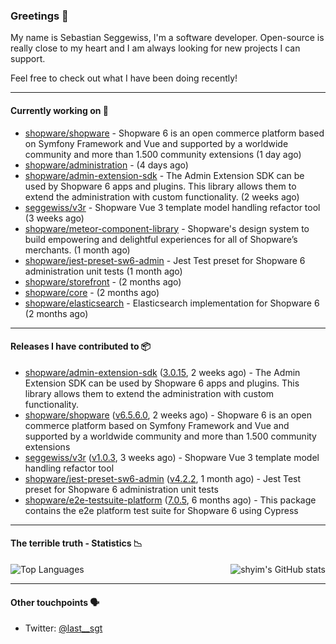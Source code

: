 ### Greetings 👋

My name is Sebastian Seggewiss, I'm a software developer.
Open-source is really close to my heart and I am always looking for new projects I can support.

Feel free to check out what I have been doing recently!

---

#### Currently working on 💪

- [shopware/shopware](https://github.com/shopware/shopware) - Shopware 6 is an open commerce platform based on Symfony Framework and Vue and supported by a worldwide community and more than 1.500 community extensions (1 day ago)
- [shopware/administration](https://github.com/shopware/administration) -  (4 days ago)
- [shopware/admin-extension-sdk](https://github.com/shopware/admin-extension-sdk) - The Admin Extension SDK can be used by Shopware 6 apps and plugins. This library allows them to extend the administration with custom functionality. (2 weeks ago)
- [seggewiss/v3r](https://github.com/seggewiss/v3r) - Shopware Vue 3 template model handling refactor tool (3 weeks ago)
- [shopware/meteor-component-library](https://github.com/shopware/meteor-component-library) - Shopware&#39;s design system to build empowering and delightful experiences for all of Shopware’s merchants. (1 month ago)
- [shopware/jest-preset-sw6-admin](https://github.com/shopware/jest-preset-sw6-admin) - Jest Test preset for Shopware 6 administration unit tests (1 month ago)
- [shopware/storefront](https://github.com/shopware/storefront) -  (2 months ago)
- [shopware/core](https://github.com/shopware/core) -  (2 months ago)
- [shopware/elasticsearch](https://github.com/shopware/elasticsearch) - Elasticsearch implementation for Shopware 6 (2 months ago)

---

#### Releases I have contributed to 📦

- [shopware/admin-extension-sdk](https://github.com/shopware/admin-extension-sdk) ([3.0.15](https://github.com/shopware/admin-extension-sdk/releases/tag/3.0.15), 2 weeks ago) - The Admin Extension SDK can be used by Shopware 6 apps and plugins. This library allows them to extend the administration with custom functionality.
- [shopware/shopware](https://github.com/shopware/shopware) ([v6.5.6.0](https://github.com/shopware/shopware/releases/tag/v6.5.6.0), 2 weeks ago) - Shopware 6 is an open commerce platform based on Symfony Framework and Vue and supported by a worldwide community and more than 1.500 community extensions
- [seggewiss/v3r](https://github.com/seggewiss/v3r) ([v1.0.3](https://github.com/seggewiss/v3r/releases/tag/v1.0.3), 3 weeks ago) - Shopware Vue 3 template model handling refactor tool
- [shopware/jest-preset-sw6-admin](https://github.com/shopware/jest-preset-sw6-admin) ([v4.2.2](https://github.com/shopware/jest-preset-sw6-admin/releases/tag/v4.2.2), 1 month ago) - Jest Test preset for Shopware 6 administration unit tests
- [shopware/e2e-testsuite-platform](https://github.com/shopware/e2e-testsuite-platform) ([7.0.5](https://github.com/shopware/e2e-testsuite-platform/releases/tag/7.0.5), 6 months ago) - This package contains the e2e platform test suite for Shopware 6 using Cypress

---

#### The terrible truth - Statistics 📉

<img align="right" alt="shyim's GitHub stats" src="https://github-readme-stats.vercel.app/api?username=seggewiss&count_private=1&show_icons=true&" />

![Top Languages](https://github-readme-stats.vercel.app/api/top-langs/?username=seggewiss)

---

#### Other touchpoints 🗣

- Twitter: [@last__sgt](https://twitter.com/last__sgt)
